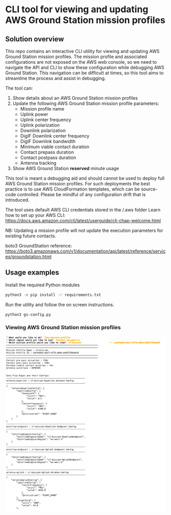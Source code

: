 # CLI tool for viewing and updating AWS Ground Station mission profiles 

##  Solution overview

This repo contains an interactive CLI utility for viewing and updating AWS Ground Station mission profiles. The mission profile and associated configurations are not exposed on the AWS web console, so we need to navigate the API and CLI to show these configuration while debugging AWS Ground Station. This navigation can be difficult at times, so this tool aims to streamline the process and assist in debugging. 

The tool can:
1. Show details about an AWS Ground Station mission profiles
2. Update the following AWS Ground Station mission profile parameters:
   - Mission profile name
   - Uplink power
   - Uplink center frequency
   - Uplink polarization
   - Downlink polarization
   - DigIF Downlink center frequency
   - DigIF Downlink bandwidth
   - Minimum viable contact duration
   - Contact prepass duration
   - Contact postpass duration
   - Antenna tracking
3. Show AWS Ground Station **reserved** minute usage  

This tool is meant a debugging aid and should cannot be used to deploy full AWS Ground Station mission profiles. For such deployments the best practice is to use AWS CloudFormation templates, which can be source-code controlled. Please be mindful of any configuration drift that is introduced.

The tool uses default AWS CLI credentials stored in the /.aws folder
Learn how to set up your AWS CLI: https://docs.aws.amazon.com/cli/latest/userguide/cli-chap-welcome.html  

NB: Updating a mission profile will not update the execution parameters for existing future contacts.

boto3 GroundStation reference: https://boto3.amazonaws.com/v1/documentation/api/latest/reference/services/groundstation.html

## Usage examples 

Install the required Python modules 

```bash
python3 -m pip install -r requirements.txt    
```


Run the utility and follow the on screen instructions. 

```bash
python3 gs-config.py    
```

### Viewing AWS Ground Station mission profiles 

![Viewing mission profiles](view-contact.png)